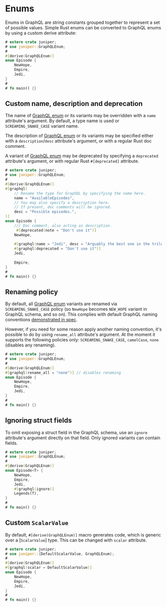 Enums
=====

Enums in GraphQL are string constants grouped together to represent a set of
possible values. Simple Rust enums can be converted to GraphQL enums by using a
custom derive attribute:

```rust
# extern crate juniper;
# use juniper::GraphQLEnum;
#
#[derive(GraphQLEnum)]
enum Episode {
    NewHope,
    Empire,
    Jedi,
}
#
# fn main() {}
```

## Custom name, description and deprecation

The name of [GraphQL enum][1] or its variants may be overridden with a `name`
attribute's argument. By default, a type name is used or `SCREAMING_SNAKE_CASE`
variant name.

The description of [GraphQL enum][1] or its variants may be specified either
with a `description`/`desc` attribute's argument, or with a regular Rust doc
comment.

A variant of [GraphQL enum][1] may be deprecated by specifying a `deprecated`
attribute's argument, or with regular Rust `#[deprecated]` attribute.

```rust
# extern crate juniper;
# use juniper::GraphQLEnum;
#
#[derive(GraphQLEnum)]
#[graphql(
    // Rename the type for GraphQL by specifying the name here.
    name = "AvailableEpisodes",
    // You may also specify a description here.
    // If present, doc comments will be ignored.
    desc = "Possible episodes.",
)]
enum Episode {
    /// Doc comment, also acting as description.
     #[deprecated(note = "Don't use it")]
    NewHope,
 
    #[graphql(name = "Jedi", desc = "Arguably the best one in the trilogy")]
    #[graphql(deprecated = "Don't use it")]
    Jedi,
 
    Empire,
}
#
# fn main() {}
```

## Renaming policy

By default, all [GraphQL enum][1] variants are renamed via
`SCREAMING_SNAKE_CASE` policy (so `NewHope` becomes `NEW_HOPE` variant in
GraphQL schema, and so on). This complies with default GraphQL naming 
conventions [demonstrated in spec][1].

However, if you need for some reason apply another naming convention, it's
possible to do by using `rename_all` attribute's argument. At the moment it
supports the following policies only: `SCREAMING_SNAKE_CASE`, `camelCase`,
`none` (disables any renaming).

```rust
# extern crate juniper;
# use juniper::GraphQLEnum;
#
#[derive(GraphQLEnum)]
#[graphql(rename_all = "none")] // disables renaming
enum Episode {
    NewHope,
    Empire,
    Jedi,
}
#
# fn main() {}
```

## Ignoring struct fields

To omit exposing a struct field in the GraphQL schema, use an `ignore` 
attribute's argument directly on that field. Only ignored variants can contain
fields.

```rust
# extern crate juniper;
# use juniper::GraphQLEnum;
#
#[derive(GraphQLEnum)]
enum Episode<T> {
    NewHope,
    Empire,
    Jedi,
    #[graphql(ignore)]
    Legends(T),
}
#
# fn main() {}
```

## Custom `ScalarValue`

By default, `#[derive(GraphQLEnum)]` macro generates code, which is generic over
a [`ScalarValue`] type. This can be changed with `scalar` attribute.

```rust
# extern crate juniper;
# use juniper::{DefaultScalarValue, GraphQLEnum};
#
#[derive(GraphQLEnum)]
#[graphql(scalar = DefaultScalarValue)]
enum Episode {
    NewHope,
    Empire,
    Jedi,
}
#
# fn main() {}
```




[1]: https://spec.graphql.org/October2021/#sec-Enums
